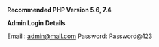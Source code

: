 
**Recommended PHP Version 5.6, 7.4**

**Admin Login Details**

Email   : admin@mail.com
Password: Password@123
